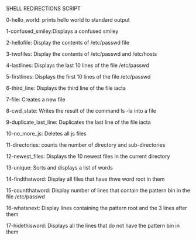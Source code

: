 SHELL REDIRECTIONS SCRIPT

0-hello_world: prints hello world to standard output

1-confused_smiley:Displays a confused smiley

2-hellofile: Display the contents of /etc/passwd file

3-twofiles: Display the contents of /etc/passwd and /etc/hosts

4-lastlines: Displays the last 10 lines of the file /etc/passwd

5-firstlines: Displays the first 10 lines of the file /etc/passwd

6-third_line: Displays the third line of the file iacta

7-file: Creates a new file

8-cwd_state: Writes the result of the command ls -la into a file

9-duplicate_last_line: Duplicates the last line of the file iacta

10-no_more_js: Deletes all js files

11-directories: counts the number of directory and sub-directories

12-newest_files: Displays the  10 newest files in the current directory

13-unique: Sorts and displays a list of words 

14-findthatword: Display all files that have thwe word root in them

15-countthatword: Display number of lines that contain the pattern bin in the file /etc/passwd

16-whatsnext: Display lines containing the pattern root and the 3 lines after them

17-hidethisword: Displays all the lines that do not have the pattern bin in them
